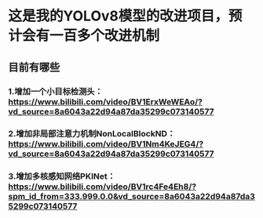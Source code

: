# 这是我的YOLOv8模型的改进项目，预计会有一百多个改进机制
## 目前有哪些
  ### 1.增加一个小目标检测头： https://www.bilibili.com/video/BV1ErxWeWEAo/?vd_source=8a6043a22d94a87da35299c073140577
  ### 2.增加非局部注意力机制NonLocalBlockND：https://www.bilibili.com/video/BV1Nm4KeJEG4/?vd_source=8a6043a22d94a87da35299c073140577
  ### 3.增加多核感知网络PKINet：https://www.bilibili.com/video/BV1rc4Fe4Eh8/?spm_id_from=333.999.0.0&vd_source=8a6043a22d94a87da35299c073140577
